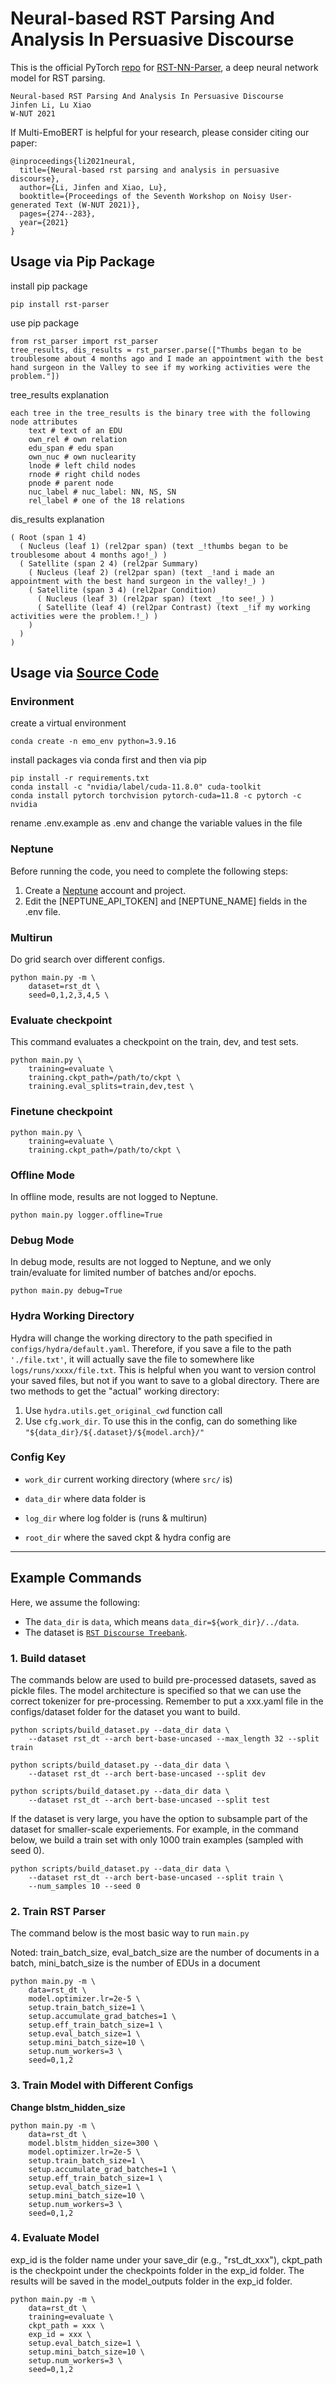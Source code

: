 # Neural-based RST Parsing And Analysis In Persuasive Discourse

This is the official PyTorch [repo](https://github.com/JinfenLi/multi_emotion_recognition) for [RST-NN-Parser](https://aclanthology.org/2021.wnut-1.30/), a deep neural network model for RST parsing.

```
Neural-based RST Parsing And Analysis In Persuasive Discourse
Jinfen Li, Lu Xiao
W-NUT 2021
```


If Multi-EmoBERT is helpful for your research, please consider citing our paper:

```
@inproceedings{li2021neural,
  title={Neural-based rst parsing and analysis in persuasive discourse},
  author={Li, Jinfen and Xiao, Lu},
  booktitle={Proceedings of the Seventh Workshop on Noisy User-generated Text (W-NUT 2021)},
  pages={274--283},
  year={2021}
}
```
## Usage via Pip Package
install pip package
```
pip install rst-parser

```
use pip package
```
from rst_parser import rst_parser
tree_results, dis_results = rst_parser.parse(["Thumbs began to be troublesome about 4 months ago and I made an appointment with the best hand surgeon in the Valley to see if my working activities were the problem."])
```

tree_results explanation
```
each tree in the tree_results is the binary tree with the following node attributes
    text # text of an EDU
    own_rel # own relation
    edu_span # edu span
    own_nuc # own nuclearity
    lnode # left child nodes
    rnode # right child nodes
    pnode # parent node
    nuc_label # nuc_label: NN, NS, SN
    rel_label # one of the 18 relations
```


dis_results explanation
```
( Root (span 1 4)
  ( Nucleus (leaf 1) (rel2par span) (text _!thumbs began to be troublesome about 4 months ago!_) )
  ( Satellite (span 2 4) (rel2par Summary)
    ( Nucleus (leaf 2) (rel2par span) (text _!and i made an appointment with the best hand surgeon in the valley!_) )
    ( Satellite (span 3 4) (rel2par Condition)
      ( Nucleus (leaf 3) (rel2par span) (text _!to see!_) )
      ( Satellite (leaf 4) (rel2par Contrast) (text _!if my working activities were the problem.!_) )
    )
  )
)
```

## Usage via [Source Code](https://github.com/JinfenLi/rst_parser)


### Environment
create a virtual environment 
```
conda create -n emo_env python=3.9.16
```
install packages via conda first and then via pip
```
pip install -r requirements.txt
conda install -c "nvidia/label/cuda-11.8.0" cuda-toolkit
conda install pytorch torchvision pytorch-cuda=11.8 -c pytorch -c nvidia

```
rename .env.example as .env and change the variable values in the file

### Neptune
Before running the code, you need to complete the following steps:
1. Create a [Neptune](https://neptune.ai/) account and project.
2. Edit the [NEPTUNE_API_TOKEN] and [NEPTUNE_NAME] fields in the .env file.


### Multirun
Do grid search over different configs.
```
python main.py -m \
    dataset=rst_dt \
    seed=0,1,2,3,4,5 \
```

### Evaluate checkpoint
This command evaluates a checkpoint on the train, dev, and test sets.
```
python main.py \
    training=evaluate \
    training.ckpt_path=/path/to/ckpt \
    training.eval_splits=train,dev,test \
```

### Finetune checkpoint
```
python main.py \
    training=evaluate \
    training.ckpt_path=/path/to/ckpt \
```

### Offline Mode
In offline mode, results are not logged to Neptune.
```
python main.py logger.offline=True
```

### Debug Mode
In debug mode, results are not logged to Neptune, and we only train/evaluate for limited number of batches and/or epochs.
```
python main.py debug=True
```

### Hydra Working Directory

Hydra will change the working directory to the path specified in `configs/hydra/default.yaml`. Therefore, if you save a file to the path `'./file.txt'`, it will actually save the file to somewhere like `logs/runs/xxxx/file.txt`. This is helpful when you want to version control your saved files, but not if you want to save to a global directory. There are two methods to get the "actual" working directory:

1. Use `hydra.utils.get_original_cwd` function call
2. Use `cfg.work_dir`. To use this in the config, can do something like `"${data_dir}/${.dataset}/${model.arch}/"`


### Config Key

- `work_dir` current working directory (where `src/` is)

- `data_dir` where data folder is

- `log_dir` where log folder is (runs & multirun)

- `root_dir` where the saved ckpt & hydra config are


---


## Example Commands

Here, we assume the following:
- The `data_dir` is `data`, which means `data_dir=${work_dir}/../data`.
- The dataset is [`RST Discourse Treebank`](https://catalog.ldc.upenn.edu/LDC2002T07).

### 1. Build dataset
The commands below are used to build pre-processed datasets, saved as pickle files. The model architecture is specified so that we can use the correct tokenizer for pre-processing.
Remember to put a xxx.yaml file in the configs/dataset folder for the dataset you want to build. 
```
python scripts/build_dataset.py --data_dir data \
    --dataset rst_dt --arch bert-base-uncased --max_length 32 --split train

python scripts/build_dataset.py --data_dir data \
    --dataset rst_dt --arch bert-base-uncased --split dev

python scripts/build_dataset.py --data_dir data \
    --dataset rst_dt --arch bert-base-uncased --split test

```

If the dataset is very large, you have the option to subsample part of the dataset for smaller-scale experiements. For example, in the command below, we build a train set with only 1000 train examples (sampled with seed 0).
```
python scripts/build_dataset.py --data_dir data \
    --dataset rst_dt --arch bert-base-uncased --split train \
    --num_samples 10 --seed 0
```

### 2. Train RST Parser

The command below is the most basic way to run `main.py`

Noted: train_batch_size, eval_batch_size are the number of documents in a batch, mini_batch_size is the number of EDUs in a document
```
python main.py -m \
    data=rst_dt \
    model.optimizer.lr=2e-5 \
    setup.train_batch_size=1 \
    setup.accumulate_grad_batches=1 \
    setup.eff_train_batch_size=1 \
    setup.eval_batch_size=1 \
    setup.mini_batch_size=10 \
    setup.num_workers=3 \
    seed=0,1,2
```

### 3. Train Model with Different Configs

**Change blstm_hidden_size**
```
python main.py -m \
    data=rst_dt \
    model.blstm_hidden_size=300 \
    model.optimizer.lr=2e-5 \
    setup.train_batch_size=1 \
    setup.accumulate_grad_batches=1 \
    setup.eff_train_batch_size=1 \
    setup.eval_batch_size=1 \
    setup.mini_batch_size=10 \
    setup.num_workers=3 \
    seed=0,1,2
```

### 4. Evaluate Model
exp_id is the folder name under your save_dir (e.g., "rst_dt_xxx"), ckpt_path is the checkpoint under the checkpoints folder in the exp_id folder.
The results will be saved in the model_outputs folder in the exp_id folder.
```
python main.py -m \
    data=rst_dt \
    training=evaluate \
    ckpt_path = xxx \
    exp_id = xxx \
    setup.eval_batch_size=1 \
    setup.mini_batch_size=10 \
    setup.num_workers=3 \
    seed=0,1,2
```
